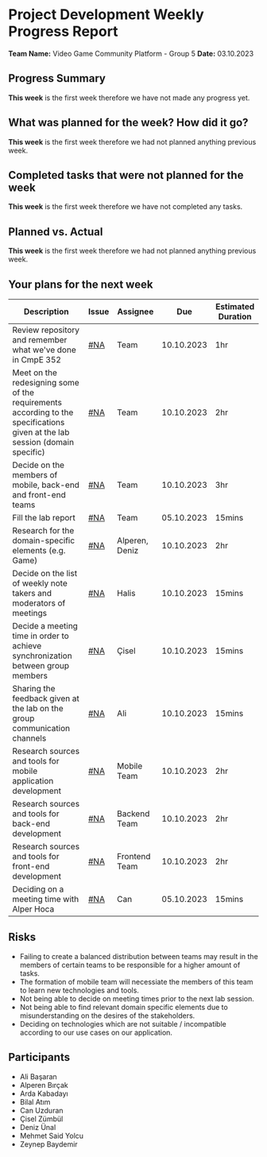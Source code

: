 # Project Development Weekly Progress Report

**Team Name:** Video Game Community Platform - Group 5
**Date:** 03.10.2023

## Progress Summary
**This week** is the first week therefore we have not made any progress yet.

## What was planned for the week? How did it go?

**This week** is the first week therefore we had not planned anything previous week.


## Completed tasks that were not planned for the week

**This week** is the first week therefore we have not completed any tasks.

## Planned vs. Actual
**This week** is the first week therefore we had not planned anything previous week.

## Your plans for the next week
| Description | Issue | Assignee | Due | Estimated Duration |
| --- | --- | --- | --- | --- |
| Review repository and remember what we've done in CmpE 352 | [#NA](#) | Team | 10.10.2023 | 1hr |
| Meet on the redesigning some of the requirements according to the specifications given at the lab session (domain specific) | [#NA](#) | Team | 10.10.2023 | 2hr |
| Decide on the members of mobile, back-end and front-end teams | [#NA](#) | Team | 10.10.2023 | 3hr |
| Fill the lab report | [#NA](#) | Team | 05.10.2023 | 15mins |
| Research for the domain-specific elements (e.g. Game) | [#NA](#) | Alperen, Deniz | 10.10.2023 | 2hr |
| Decide on the list of weekly note takers and moderators of meetings | [#NA](#) | Halis | 10.10.2023 | 15mins |
| Decide a meeting time in order to achieve synchronization between group members | [#NA](#) | Çisel | 10.10.2023 | 15mins |
| Sharing the feedback given at the lab on the group communication channels | [#NA](#) | Ali | 10.10.2023 | 15mins |
| Research sources and tools for mobile application development | [#NA](#) | Mobile Team | 10.10.2023 | 2hr |
| Research sources and tools for back-end development | [#NA](#) | Backend Team | 10.10.2023 | 2hr |
| Research sources and tools for front-end development | [#NA](#) | Frontend Team | 10.10.2023 | 2hr |
| Deciding on a meeting time with Alper Hoca | [#NA](#) | Can | 05.10.2023 | 15mins |



## Risks
- Failing to create a balanced distribution between teams may result in the members of certain teams to be responsible for a higher amount of tasks.
- The formation of mobile team will necessiate the members of this team to learn new technologies and tools.
- Not being able to decide on meeting times prior to the next lab session.
- Not being able to find relevant domain specific elements due to misunderstanding on the desires of the stakeholders.
- Deciding on technologies which are not suitable / incompatible according to our use cases on our application. 

## Participants
- Ali Başaran
- Alperen Bırçak
- Arda Kabadayı
- Bilal Atım
- Can Uzduran
- Çisel Zümbül
- Deniz Ünal
- Mehmet Said Yolcu
- Zeynep Baydemir
